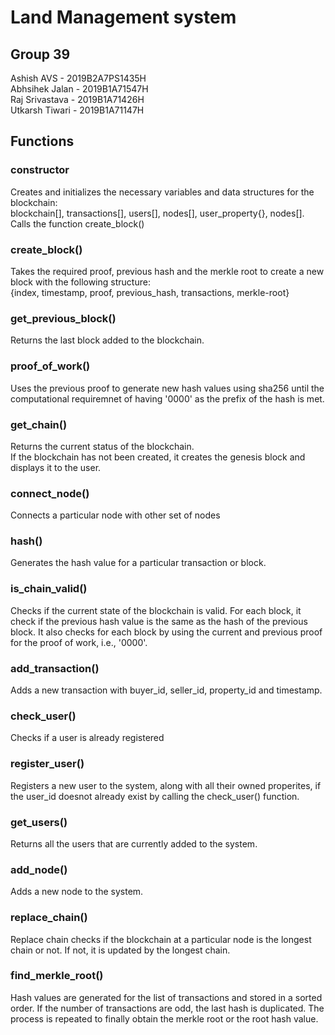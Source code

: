# Land Management system

## Group 39

Ashish AVS - 2019B2A7PS1435H<br/>
Abhsihek Jalan - 2019B1A71547H<br/>
Raj Srivastava - 2019B1A71426H<br/>
Utkarsh Tiwari - 2019B1A71147H<br/>

## Functions

### constructor
Creates and initializes the necessary variables and data structures for the blockchain:<br/>
blockchain[], transactions[], users[], nodes[], user_property{}, nodes[].<br/>
Calls the function create_block()

### create_block()
Takes the required proof, previous hash and the merkle root to create a new block with the following structure:<br/>
{index, timestamp, proof, previous_hash, transactions, merkle-root}

### get_previous_block()
Returns the last block added to the blockchain.

### proof_of_work()
Uses the previous proof to generate new hash values using sha256 until the computational requiremnet of having '0000' as the prefix of the hash is met.


### get_chain()
Returns the current status of the blockchain. <br/>
If the blockchain has not been created, it creates the genesis block and displays it to the user.

### connect_node()
Connects a particular node with other set of nodes

### hash()
Generates the hash value for a particular transaction or block.


### is_chain_valid()
Checks if the current state of the blockchain is valid. For each block, it check if the previous hash value is the same as the hash of the previous block. It also checks for each block by using the current and previous proof for the proof of work, i.e., '0000'.

### add_transaction()
Adds a new transaction with buyer_id, seller_id, property_id and timestamp. 

### check_user()
Checks if a user is already registered

### register_user()
Registers a new user to the system, along with all their owned properites, if the user_id doesnot already exist by calling the check_user() function.

### get_users()
Returns all the users that are currently added to the system.

### add_node()
Adds a new node to the system.

### replace_chain()
Replace chain checks if the blockchain at a particular node is the longest chain or not. If not, it is updated by the longest chain.

### find_merkle_root()
Hash values are generated for the list of transactions and stored in a sorted order. If the number of transactions are odd, the last hash is duplicated. The process is repeated to finally obtain the merkle root or the root hash value.


